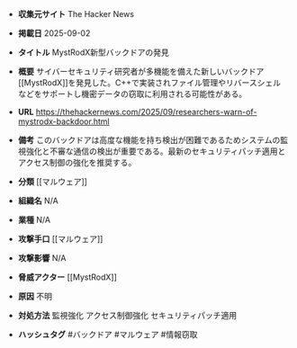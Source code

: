 - **収集元サイト**
The Hacker News

- **掲載日**
2025-09-02

- **タイトル**
MystRodX新型バックドアの発見

- **概要**
サイバーセキュリティ研究者が多機能を備えた新しいバックドア[[MystRodX]]を発見した。C++で実装されファイル管理やリバースシェルなどをサポートし機密データの窃取に利用される可能性がある。

- **URL**
https://thehackernews.com/2025/09/researchers-warn-of-mystrodx-backdoor.html

- **備考**
このバックドアは高度な機能を持ち検出が困難であるためシステムの監視強化と不審な通信の検出が重要である。最新のセキュリティパッチ適用とアクセス制御の強化を推奨する。

- **分類**
[[マルウェア]]

- **組織名**
N/A

- **業種**
N/A

- **攻撃手口**
[[マルウェア]]

- **攻撃影響**
N/A

- **脅威アクター**
[[MystRodX]]

- **原因**
不明

- **対処方法**
監視強化 アクセス制御強化 セキュリティパッチ適用

- **ハッシュタグ**
#バックドア #マルウェア #情報窃取
